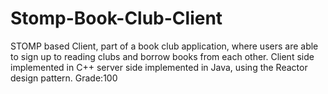 # Stomp-Book-Club-Client
<p>
 STOMP based Client, part of a book club application, where users are able to sign up to reading clubs and borrow books from each other. 
 Client side implemented in C++
 server side implemented in Java, using the Reactor design pattern. 
 Grade:100
</p>
